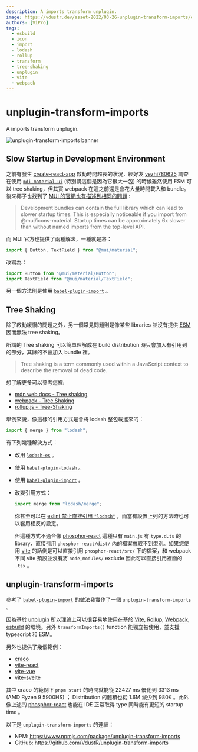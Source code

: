 ```yaml
---
description: A imports transform unplugin.
image: https://vdustr.dev/asset-2022/03-26-unplugin-transform-imports/og.png
authors: [ViPro]
tags:
  - esbuild
  - icon
  - import
  - lodash
  - rollup
  - transform
  - tree-shaking
  - unplugin
  - vite
  - webpack
---
```


# unplugin-transform-imports

A imports transform unplugin.

![unplugin-transform-imports banner](https://vdustr.dev/asset-2022/03-26-unplugin-transform-imports/og.png)

<!--truncate-->

## Slow Startup in Development Environment

之前有發生 [create-react-app](https://github.com/facebook/create-react-app) 啟動時間超長的狀況，經好友 [yezhi780625](https://github.com/yezhi780625) 調查在使用 [`mdi-material-ui`](https://github.com/TeamWertarbyte/mdi-material-ui) (特別講這個是因為它很大一包) 的時候雖然使用 ESM 可以 tree shaking，但其實 webpack 在這之前還是會花大量時間載入和 bundle。 後來椰子也找到了 [MUI 的官網也有描述到相同的問題](https://mui.com/guides/minimizing-bundle-size/#development-environment) :

> Development bundles can contain the full library which can lead to slower startup times. This is especially noticeable if you import from @mui/icons-material. Startup times can be approximately 6x slower than without named imports from the top-level API.

而 MUI 官方也提供了兩種解法，一種就是將：

```ts
import { Button, TextField } from "@mui/material";
```

改寫為：

```ts
import Button from "@mui/material/Button";
import TextField from "@mui/material/TextField";
```

另一個方法則是使用 [`babel-plugin-import`](https://github.com/umijs/babel-plugin-import) 。

## Tree Shaking

除了啟動緩慢的問題之外，另一個常見問題則是像某些 libraries 並沒有提供 [ESM](https://nodejs.org/api/esm.html) 因而無法 tree shaking。

所謂的 Tree shaking 可以簡單理解成在 build distribution 時只會加入有引用到的部分，其餘的不會加入 bundle 裡。

> Tree shaking is a term commonly used within a JavaScript context to describe the removal of dead code.

想了解更多可以參考這裡:

- [mdn web docs - Tree shaking](https://developer.mozilla.org/en-US/docs/Glossary/Tree_shaking)
- [webpack - Tree Shaking](https://webpack.js.org/guides/tree-shaking/)
- [rollup.js - Tree-Shaking](https://rollupjs.org/guide/en/#tree-shaking)

舉例來說，像這樣的引用方式是會將 lodash 整包載進來的：

```ts
import { merge } from "lodash";
```

有下列幾種解決方式：

- 改用 [`lodash-es`](https://www.npmjs.com/package/lodash-es) 。
- 使用 [`babel-plugin-lodash`](https://github.com/lodash/babel-plugin-lodash) 。
- 使用 [`babel-plugin-import`](https://github.com/umijs/babel-plugin-import) 。
- 改變引用方式：

  ```ts
  import merge from "lodash/merge";
  ```

  你甚至可以在 [eslint 禁止直接引用 `"lodash"`](https://eslint.org/docs/rules/no-restricted-imports) ，而當有設置上列的方法時也可以套用相反的設定。

  但這種方式不適合像 [phosphor-react](https://github.com/phosphor-icons/phosphor-react) 這種只有 `main.js` 有 `type.d.ts` 的 library，直接引用 `phosphor-react/dist/` 內的檔案會取不到型別。如果您使用 [vite](https://github.com/vitejs/vite) 的話倒是可以直接引用 `phosphor-react/src/` 下的檔案，和 webpack 不同 vite 預設並沒有將 `node_modules/` exclude 因此可以直接引用裡面的 `.tsx` 。

## unplugin-transform-imports

參考了 [`babel-plugin-import`](https://github.com/umijs/babel-plugin-import) 的做法我實作了一個 `unplugin-transform-imports` 。

因為基於 [unplugin](https://github.com/unjs/unplugin) 所以理論上可以很容易地使用在基於 [Vite](https://vitejs.dev/), [Rollup](https://rollupjs.org/), [Webpack](https://webpack.js.org/), [esbuild](https://esbuild.github.io/) 的環境。另外 `transformImports()` function 能獨立被使用，並支援 typescript 和 ESM。

另外也提供了幾個範例：

- [craco](https://github.com/VdustR/unplugin-transform-imports/tree/d6cc11a/packages/demo-craco)
- [vite-react](https://github.com/VdustR/unplugin-transform-imports/tree/d6cc11a/packages/demo-vite)
- [vite-vue](https://github.com/VdustR/unplugin-transform-imports/tree/d6cc11a/packages/demo-vite-vue)
- [vite-svelte](https://github.com/VdustR/unplugin-transform-imports/tree/d6cc11a/packages/demo-vite-svelte)

其中 craco 的範例下 `pnpm start` 的時間就能從 22427 ms 優化到 3313 ms (AMD Ryzen 9 5900HS) ； Distribution 的體積也從 1.6M 減少到 980K 。此外像上述的 [phosphor-react](https://github.com/phosphor-icons/phosphor-react) 也能在 IDE 正常取得 type 同時能有更短的 startup time 。

以下是 `unplugin-transform-imports` 的連結：

- NPM: <https://www.npmjs.com/package/unplugin-transform-imports>
- GitHub: <https://github.com/VdustR/unplugin-transform-imports>
